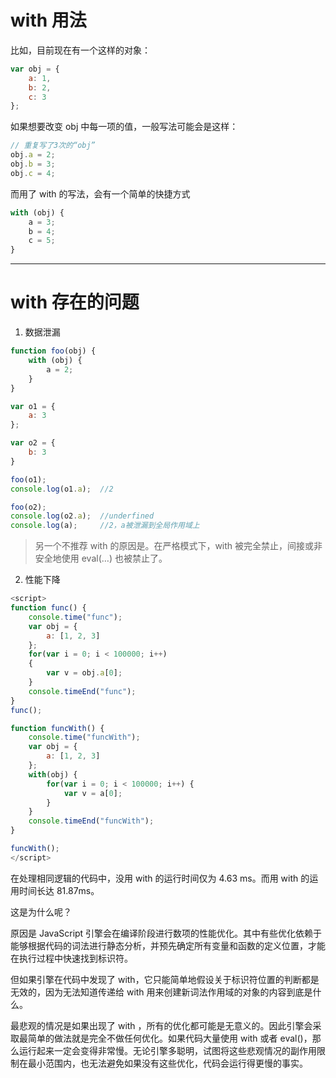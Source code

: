 # with 用法

比如，目前现在有一个这样的对象：

```javascript
var obj = {
	a: 1,
	b: 2,
	c: 3
};
```

如果想要改变 obj 中每一项的值，一般写法可能会是这样：

```javascript
// 重复写了3次的“obj”
obj.a = 2;
obj.b = 3;
obj.c = 4;
```

而用了 with 的写法，会有一个简单的快捷方式

```javascript
with (obj) {
	a = 3;
	b = 4;
	c = 5;
}
```

-------------------

# with 存在的问题

1. 数据泄漏

```javascript
function foo(obj) {
    with (obj) {
        a = 2;
    }
}

var o1 = {
    a: 3
};

var o2 = {
    b: 3
}

foo(o1);
console.log(o1.a);	//2

foo(o2);
console.log(o2.a);	//underfined
console.log(a);		//2，a被泄漏到全局作用域上
```

> 另一个不推荐 with 的原因是。在严格模式下，with 被完全禁止，间接或非安全地使用 eval(…) 也被禁止了。

2. 性能下降

```javascript
<script>
function func() {
	console.time("func");
	var obj = {
		a: [1, 2, 3]
	};
	for(var i = 0; i < 100000; i++)
	{
		var v = obj.a[0];
	}
	console.timeEnd("func");
}
func();

function funcWith() {
	console.time("funcWith");
	var obj = {
		a: [1, 2, 3]
	};
	with(obj) {
		for(var i = 0; i < 100000; i++) {
			var v = a[0];
		}
	}
	console.timeEnd("funcWith");
}

funcWith();
</script>
```

在处理相同逻辑的代码中，没用 with 的运行时间仅为 4.63 ms。而用 with 的运用时间长达 81.87ms。

这是为什么呢？

原因是 JavaScript 引擎会在编译阶段进行数项的性能优化。其中有些优化依赖于能够根据代码的词法进行静态分析，并预先确定所有变量和函数的定义位置，才能在执行过程中快速找到标识符。

但如果引擎在代码中发现了 with，它只能简单地假设关于标识符位置的判断都是无效的，因为无法知道传递给 with 用来创建新词法作用域的对象的内容到底是什么。

最悲观的情况是如果出现了 with ，所有的优化都可能是无意义的。因此引擎会采取最简单的做法就是完全不做任何优化。如果代码大量使用 with 或者 eval()，那么运行起来一定会变得非常慢。无论引擎多聪明，试图将这些悲观情况的副作用限制在最小范围内，也无法避免如果没有这些优化，代码会运行得更慢的事实。

